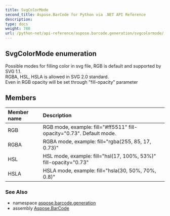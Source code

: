 ```yaml
---
title: SvgColorMode
second_title: Aspose.BarCode for Python via .NET API Reference
description: 
type: docs
weight: 780
url: /python-net/api-reference/aspose.barcode.generation/svgcolormode/
---
```


## SvgColorMode enumeration

Possible modes for filling color in svg file, RGB is default and supported by SVG 1.1.<br/>            RGBA, HSL, HSLA is allowed in SVG 2.0 standard.<br/>            Even in RGB opacity will be set through "fill-opacity" parameter

## Members
| Member name | Description |
| :- | :- |
|RGB|RGB mode, example: fill="#ff5511" fill-opacity="0.73". Default mode.|
|RGBA|RGBA mode, example: fill="rgba(255, 85, 17, 0.73)"|
|HSL|HSL mode, example: fill="hsl(17, 100%, 53%)" fill-opacity="0.73"|
|HSLA|HSLA mode, example: fill="hsla(30, 50%, 70%, 0.8)"|

### See Also

* namespace [aspose.barcode.generation](/barcode/python-net/api-reference/aspose.barcode.generation/)
* assembly [Aspose.BarCode](/barcode/python-net/api-reference/)

